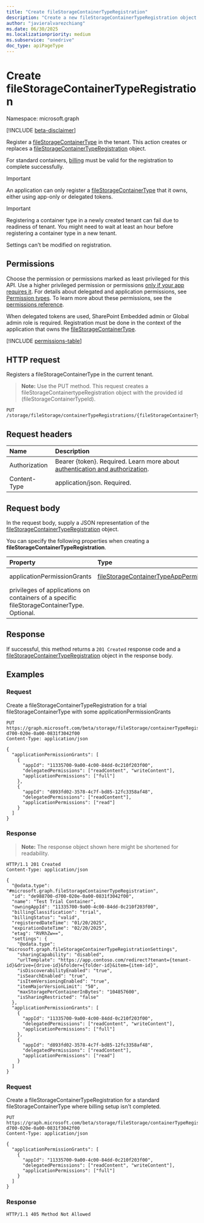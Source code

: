 ```yaml
---
title: "Create fileStorageContainerTypeRegistration"
description: "Create a new fileStorageContainerTypeRegistration object."
author: "javieralvarezchiang"
ms.date: 06/30/2025
ms.localizationpriority: medium
ms.subservice: "onedrive"
doc_type: apiPageType
---
```


# Create fileStorageContainerTypeRegistration

Namespace: microsoft.graph

[!INCLUDE [beta-disclaimer](../../includes/beta-disclaimer.md)]

Register a [fileStorageContainerType](../resources/filestoragecontainertype.md) in the tenant. This action creates or replaces a [fileStorageContainerTypeRegistration](../resources/filestoragecontainertyperegistration.md) object. 

For standard containers, [billing](https://learn.microsoft.com/sharepoint/dev/embedded/administration/billing/billing) must be valid for the registration to complete successfully.

> [!IMPORTANT]
> An application can only register a [fileStorageContainerType](../resources/filestoragecontainertype.md) that it owns, either using app-only or delegated tokens.

> [!IMPORTANT]
> Registering a container type in a newly created tenant can fail due to readiness of tenant. You might need to wait at least an hour before registering a container type in a new tenant.


Settings can't be modified on registration.

## Permissions

Choose the permission or permissions marked as least privileged for this API. Use a higher privileged permission or permissions [only if your app requires it](/graph/permissions-overview#best-practices-for-using-microsoft-graph-permissions). For details about delegated and application permissions, see [Permission types](/graph/permissions-overview#permission-types). To learn more about these permissions, see the [permissions reference](/graph/permissions-reference).

When delegated tokens are used, SharePoint Embedded admin or Global admin role is required.
Registration must be done in the context of the application that owns the [fileStorageContainerType](../resources/filestoragecontainertype.md).

<!-- {
  "blockType": "permissions",
  "name": "filestorage-post-containertyperegistrations-permissions"
}
-->
[!INCLUDE [permissions-table](../includes/permissions/filestorage-post-containertyperegistrations-permissions.md)]

## HTTP request

Registers a fileStorageContainerType in the current tenant. 

>**Note:** Use the PUT method. This request creates a fileStorageContainertypeRegistration object with the provided id (fileStorageContainerTypeId). 
<!-- {
  "blockType": "ignored"
}
-->
``` http
PUT /storage/fileStorage/containerTypeRegistrations/{fileStorageContainerTypeId}
```

## Request headers

|Name|Description|
|:---|:---|
|Authorization|Bearer {token}. Required. Learn more about [authentication and authorization](/graph/auth/auth-concepts).|
|Content-Type|application/json. Required.|

## Request body

In the request body, supply a JSON representation of the [fileStorageContainerTypeRegistration](../resources/filestoragecontainertyperegistration.md) object.

You can specify the following properties when creating a **fileStorageContainerTypeRegistration**.

|Property|Type|Description|
|:---|:---|:---|
|applicationPermissionGrants|[fileStorageContainerTypeAppPermissionGrant](../resources/fileStorageContainerTypeAppPermissionGrant.md)|define the access 
privileges of applications on containers of a specific fileStorageContainerType. Optional.|


## Response

If successful, this method returns a `201 Created` response code and a [fileStorageContainerTypeRegistration](../resources/filestoragecontainertyperegistration.md) object in the response body.

## Examples

### Request

Create a fileStorageContainerTypeRegistration for a trial fileStorageContainerType with some applicationPermissionGrants
<!-- {
  "blockType": "request",
  "name": "create_filestoragecontainertyperegistration_from_"
}
-->
``` http
PUT https://graph.microsoft.com/beta/storage/fileStorage/containerTypeRegistrations/de988700-d700-020e-0a00-0831f3042f00
Content-Type: application/json

{
  "applicationPermissionGrants": [
    {
      "appId": "11335700-9a00-4c00-84dd-0c210f203f00",
      "delegatedPermissions": ["readContent", "writeContent"],
      "applicationPermissions": ["full"]
    },
    {
      "appId": "d893fd02-3578-4c7f-bd85-12fc3358af48",
      "delegatedPermissions": ["readContent"],
      "applicationPermissions": ["read"]
    }
  ]
}
```


### Response

>**Note:** The response object shown here might be shortened for readability.
<!-- {
  "blockType": "response",
  "truncated": true,
  "@odata.type": "microsoft.graph.fileStorageContainerTypeRegistration"
}
-->
``` http
HTTP/1.1 201 Created
Content-Type: application/json

{
  "@odata.type": "#microsoft.graph.fileStorageContainerTypeRegistration",
  "id": "de988700-d700-020e-0a00-0831f3042f00",
  "name": "Test Trial Container",
  "owningAppId": "11335700-9a00-4c00-84dd-0c210f203f00",
  "billingClassification": "trial",
  "billingStatus": "valid",
  "registeredDateTime": "01/20/2025",
  "expirationDateTime": "02/20/2025",
  "etag": "RVRhZw==",
  "settings": {
    "@odata.type": "microsoft.graph.fileStorageContainerTypeRegistrationSettings",
    "sharingCapability": "disabled",
    "urlTemplate": "https://app.contoso.com/redirect?tenant={tenant-id}&drive={drive-id}&folder={folder-id}&item={item-id}",
    "isDiscoverabilityEnabled": "true",
    "isSearchEnabled": "true",
    "isItemVersioningEnabled": "true",
    "itemMajorVersionLimit": "50",
    "maxStoragePerContainerInBytes": "104857600",
    "isSharingRestricted": "false"
  },
  "applicationPermissionGrants": [
    {
      "appId": "11335700-9a00-4c00-84dd-0c210f203f00",
      "delegatedPermissions": ["readContent", "writeContent"],
      "applicationPermissions": ["full"]
    },
    {
      "appId": "d893fd02-3578-4c7f-bd85-12fc3358af48",
      "delegatedPermissions": ["readContent"],
      "applicationPermissions": ["read"]
    }
  ]
}
```

### Request

Create a fileStorageContainerTypeRegistration for a standard fileStorageContainerType where billing setup isn't completed.
<!-- {
  "blockType": "request",
  "name": "create_filestoragecontainertyperegistration_from_"
}
-->
``` http
PUT https://graph.microsoft.com/beta/storage/fileStorage/containerTypeRegistrations/de988700-d700-020e-0a00-0831f3042f00
Content-Type: application/json

{
  "applicationPermissionGrants": [
    {
      "appId": "11335700-9a00-4c00-84dd-0c210f203f00",
      "delegatedPermissions": ["readContent", "writeContent"],
      "applicationPermissions": ["full"]
    }
  ]
}
```

### Response

<!-- {
  "blockType": "response",
  "truncated": true
}
-->
``` http
HTTP/1.1 405 Method Not Allowed
```